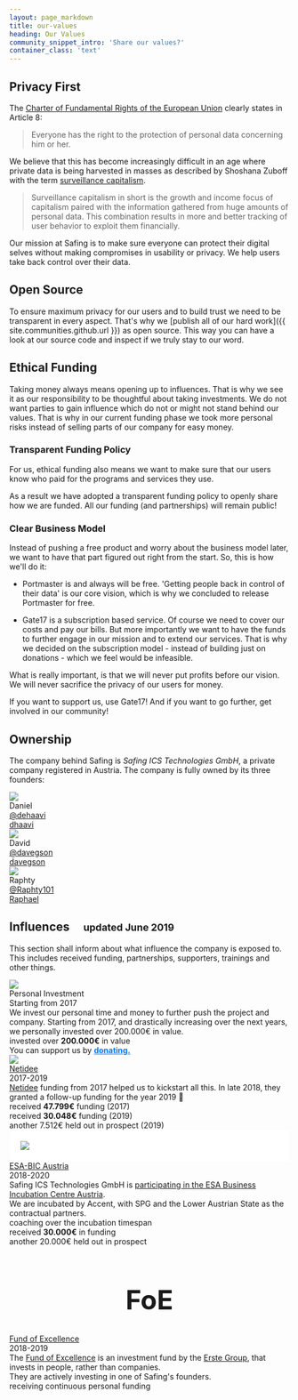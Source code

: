 ```yaml
---
layout: page_markdown
title: our-values
heading: Our Values
community_snippet_intro: 'Share our values?'
container_class: 'text'
---
```


## Privacy First

The [Charter of Fundamental Rights of the European Union](https://eur-lex.europa.eu/legal-content/EN/TXT/PDF/?uri=CELEX:12012P/TXT&from=EN) clearly states in Article 8:

<blockquote>
  Everyone has the right to the protection of personal data concerning him or her.
</blockquote>

We believe that this has become increasingly difficult in an age where private data is being harvested in masses as described by Shoshana Zuboff with the term [surveillance capitalism](https://en.wikipedia.org/wiki/Surveillance_capitalism).

<blockquote>
  <p class="text-light">Surveillance capitalism in short is the growth and income focus of capitalism paired with the information gathered from huge amounts of personal data. This combination results in more and better tracking of user behavior to exploit them financially.</p>
</blockquote>

Our mission at Safing is to make sure everyone can protect their digital selves without making compromises in usability or privacy. We help users take back control over their data.

## Open Source

To ensure maximum privacy for our users and to build trust we need to be transparent in every aspect. That's why we [publish all of our hard work]({{ site.communities.github.url }}) as open source. This way you can have a look at our source code and inspect if we truly stay to our word.

## Ethical Funding

Taking money always means opening up to influences. That is why we see it as our responsibility to be thoughtful about taking investments. We do not want parties to gain influence which do not or might not stand behind our values. That is why in our current funding phase we took more personal risks instead of selling parts of our company for easy money.

### Transparent Funding Policy

For us, ethical funding also means we want to make sure that our users know who paid for the programs and services they use.

As a result we have adopted a transparent funding policy to openly share how we are funded. All our funding (and partnerships) will remain public!

### Clear Business Model

Instead of pushing a free product and worry about the business model later, we want to have that part figured out right from the start. So, this is how we'll do it:

- Portmaster is and always will be free. 'Getting people back in control of their data' is our core vision, which is why we concluded to release Portmaster for free.

- Gate17 is a subscription based service. Of course we need to cover our costs and pay our bills. But more importantly we want to have the funds to further engage in our mission and to extend our services. That is why we decided on the subscription model - instead of building just on donations - which we feel would be infeasible.

What is really important, is that we will never put profits before our vision. We will never sacrifice the privacy of our users for money.

If you want to support us, use Gate17! And if you want to go further, get involved in our community!

## Ownership

The company behind Safing is _Safing ICS Technologies GmbH_, a private company registered in Austria. The company is fully owned by its three founders:

<div class="nine wide column">
  <div class="ui three fluid cards middle lowered">
    <div class="card">
    <div class="image">
    <img src="{{ site.assets_url }}img/profiles/dhaavi.png">
    </div>
    <div class="content">
    <div class="ui small header">
    Daniel
    </div>
    <div class="ui list">
    <a href="https://twitter.com/dehaavi" target="\_blank">
    <div class="item">
    <div class="content">
    <i class="twitter icon"></i>
    @dehaavi
    </div>
    </div>
    </a>
    <a href="https://github.com/dhaavi" target="\_blank">
    <div class="item">
    <div class="content">
    <i class="github black icon"></i>
    dhaavi
    </div>
    </div>
    </a>
    </div>
    </div>
    </div>
    <div class="card">
      <div class="image">
        <img src="{{ site.assets_url }}img/profiles/davegson.jpg">
      </div>
      <div class="content">
        <div class="ui small header">
        David
        </div>
        <div class="ui list">
          <a href="https://twitter.com/davegson" target="\_blank">
            <div class="item">
              <div class="content">
                <i class="twitter icon"></i>
                @davegson
              </div>
            </div>
          </a>
          <a href="https://github.com/davegson" target="\_blank">
            <div class="item">
              <div class="content">
                <i class="github black icon"></i>
                davegson
              </div>
            </div>
          </a>
        </div>
      </div>
    </div>
    <div class="card">
      <div class="image">
        <img src="{{ site.assets_url }}img/profiles/raphty.png">
      </div>
      <div class="content">
        <div class="ui small header">
        Raphty
        </div>
        <div class="ui list">
          <a href="https://twitter.com/Raphty101" target="\_blank">
            <div class="item">
              <div class="content">
                <i class="twitter icon" style="margin: 0;"></i>
                @Raphty101
              </div>
            </div>
          </a>
          <a href="https://www.linkedin.com/in/raphael-fiedler-808a7441" target="\_blank">
            <div class="item">
              <div class="content">
                <i class="linkedin black icon"></i>
                Raphael
              </div>
            </div>
          </a>
        </div>
      </div>
    </div>
  </div>
</div>

## Influences &nbsp;&nbsp;&nbsp; <small class="text-lighter">updated June 2019</small>

This section shall inform about what influence the company is exposed to. This includes received funding, partnerships, supporters, trainings and other things.

<div class="margin-top-80"></div>
<div class="ui two stackable cards" id="influences">
  <!-- Personal Investment card -->
  <div class="ui card">
    <div class="image">
      <img src="{{ site.assets_url }}img/logo_v3_name_dark.svg">
    </div>
    <div class="content">
      <div class="header">Personal Investment</div>
      <div class="meta">
        <span class="date">Starting from 2017</span>
      </div>
      <div class="description">
        We invest our personal time and money to further push the project and company. Starting from 2017, and drastically increasing over the next years, we personally invested over 200.000€ in value.
      </div>
    </div>
    <div class="extra content">
      <i class="green money icon"></i>invested over <b>200.000€</b> in value
      <div class="margin-top-10"></div>
      <i class="blue clock icon"></i>You can support us by <a href="/donate/" style="color: #0078ff;"><b>donating.</b></a>
    </div>
  </div>

  <!-- Netidee card -->
  <div class="ui card">
    <div class="image">
      <img src="{{ site.assets_url }}img/netidee.png">
    </div>
    <div class="content">
      <a class="header" href="https://www.netidee.at/">Netidee</a>
      <div class="meta">
        <span class="date">2017-2019</span>
      </div>
      <div class="description">
        <a href="https://www.netidee.at/">Netidee</a> funding from 2017 helped us to kickstart all this. In late 2018, they granted a follow-up funding for the year 2019 🎉
      </div>
    </div>
    <div class="extra content">
        <i class="green money icon"></i> received <b>47.799€</b> funding (2017)
        <div class="margin-top-10"></div>
        <i class="green money icon"></i> received <b>30.048€</b> funding (2019)
        <div class="margin-top-10"></div>
        <i class="blue clock icon"></i> another 7.512€ held out in prospect (2019)
    </div>
  </div>

  <!-- ESA-BIC card -->
  <div class="ui card">
    <div class="image" style="padding: 20px; background-color: white;">
      <img src="{{ site.assets_url }}img/esa-bic_austria.svg">
    </div>
    <div class="content">
      <a class="header" href="/esa-bic/">ESA-BIC Austria</a>
      <div class="meta">
        <span class="date">2018-2020</span>
      </div>
      <div class="description">
        Safing ICS Technologies GmbH is <a href="/esa-bic/">participating in the ESA Business Incubation Centre Austria</a>.<br>
        We are incubated by Accent, with SPG and the Lower Austrian State as the contractual partners.
      </div>
    </div>
    <div class="extra content">
        <i class="grey user icon"></i> coaching over the incubation timespan
        <div class="margin-top-10"></div>
        <i class="green money icon"></i> received <b>30.000€</b> in funding
        <div class="margin-top-10"></div>
        <i class="blue clock icon"></i> another 20.000€ held out in prospect
    </div>
  </div>

  <!-- Fund of Excellence -->
  <div class="ui card">
    <div class="header">
      <h1 style="font-size: 3rem; text-align: center;">FoE</h1>
    </div>
    <div class="content">
      <a class="header" href="https://www.fundofexcellence.com/">Fund of Excellence</a>
      <div class="meta">
        <span class="date">2018-2019</span>
      </div>
      <div class="description">
        The <a href="https://www.fundofexcellence.com/">Fund of Excellence</a> is an investment fund by the <a href="https://www.erstegroup.com/en/home">Erste Group</a>, that invests in people, rather than companies.<br>
        They are actively investing in one of Safing's founders.
      </div>
    </div>
    <div class="extra content">
        <i class="green money icon"></i> receiving continuous personal funding
    </div>
  </div>

  <!-- Accent -->
  <!-- Science Park Graz -->
  <!-- YC Startup School -->

</div>

<div class="margin-top-80"></div>
